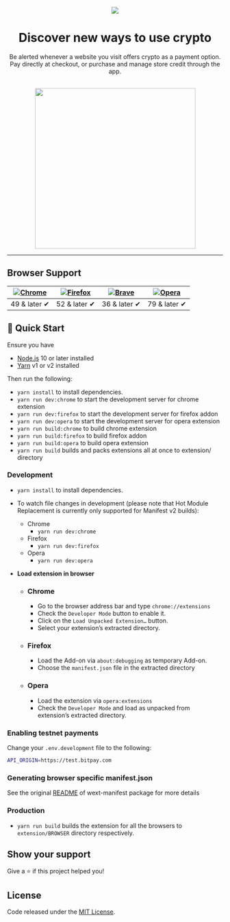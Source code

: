 <p align="center">
  <img src="https://bitpay.com/assets/extension-banner.png" />
</p>
<h1 align="center">
  Discover new ways to use crypto
</h1>
<p align="center">
  Be alerted whenever a website you visit offers crypto as a payment option.
  <br/>
  Pay directly at checkout, or purchase and manage store credit through the app.
  <br/><br/>
</p>
<p align="center">
  <img width="375" src="https://bitpay.com/img/demos/extension-demo.gif" />
</p>

<hr />

## Browser Support

| [![Chrome](https://raw.github.com/alrra/browser-logos/master/src/chrome/chrome_48x48.png)](https://chrome.google.com/webstore/detail/pay-with-bitpay/jkjgekcefbkpogohigkgooodolhdgcda) | [![Firefox](https://raw.github.com/alrra/browser-logos/master/src/firefox/firefox_48x48.png)](https://addons.mozilla.org/en-US/firefox/addon/pay-with-bitpay/) | [![Brave](https://raw.github.com/alrra/browser-logos/master/src/brave/brave_48x48.png)](https://chrome.google.com/webstore/detail/pay-with-bitpay/jkjgekcefbkpogohigkgooodolhdgcda) | [![Opera](https://raw.github.com/alrra/browser-logos/master/src/opera/opera_48x48.png)](https://addons.opera.com/en/extensions/details/pay-with-bitpay/) |
--------------------------------------------------------------------------------------------------------------------------------------------------------------------------- | --------------------------------------------------------------------------------------------------------------------------------------------- | ------------------------------------------------------------------------------------------------------------------------ | --------------------------------------------------------------------------------------------------------------------------------------------------------------------------- |
| 49 & later ✔ | 52 & later ✔ | 36 & later ✔ | 79 & later ✔

## 🚀 Quick Start

Ensure you have 
- [Node.js](https://nodejs.org) 10 or later installed
- [Yarn](https://yarnpkg.com) v1 or v2 installed

Then run the following:
- `yarn install` to install dependencies.
- `yarn run dev:chrome` to start the development server for chrome extension
- `yarn run dev:firefox` to start the development server for firefox addon
- `yarn run dev:opera` to start the development server for opera extension
- `yarn run build:chrome` to build chrome extension
- `yarn run build:firefox` to build firefox addon
- `yarn run build:opera` to build opera extension
- `yarn run build` builds and packs extensions all at once to extension/ directory

### Development

- `yarn install` to install dependencies.
- To watch file changes in development (please note that Hot Module Replacement is currently only supported for Manifest v2 builds):

  - Chrome
    - `yarn run dev:chrome`
  - Firefox
    - `yarn run dev:firefox`
  - Opera
    - `yarn run dev:opera`

- **Load extension in browser**

  - ### Chrome

    - Go to the browser address bar and type `chrome://extensions`
    - Check the `Developer Mode` button to enable it.
    - Click on the `Load Unpacked Extension…` button.
    - Select your extension’s extracted directory.

  - ### Firefox

    - Load the Add-on via `about:debugging` as temporary Add-on.
    - Choose the `manifest.json` file in the extracted directory

  - ### Opera

    - Load the extension via `opera:extensions`
    - Check the `Developer Mode` and load as unpacked from extension’s extracted directory.


### Enabling testnet payments
Change your `.env.development` file to the following:

```bash
API_ORIGIN=https://test.bitpay.com
```
   
### Generating browser specific manifest.json
See the original [README](https://github.com/abhijithvijayan/wext-manifest) of wext-manifest package for more details

### Production

- `yarn run build` builds the extension for all the browsers to `extension/BROWSER` directory respectively.

## Show your support

Give a ⭐️ if this project helped you!

## License

Code released under the [MIT License](LICENSE).
